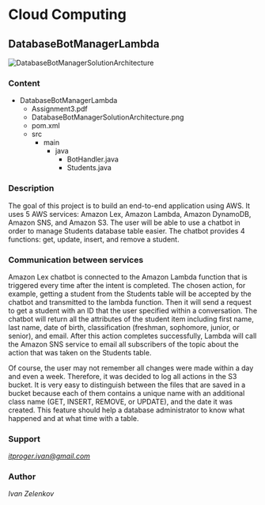# Cloud Computing

## DatabaseBotManagerLambda

![DatabaseBotManagerSolutionArchitecture](https://user-images.githubusercontent.com/64171964/204121621-16d21c9f-d225-428e-a3f2-edf932c15a54.png)

### Content
- DatabaseBotManagerLambda
    - Assignment3.pdf
    - DatabaseBotManagerSolutionArchitecture.png
    - pom.xml
    - src
        - main
            - java
                - BotHandler.java
                - Students.java

### Description
The goal of this project is to build an end-to-end application using AWS. 
It uses 5 AWS services: Amazon Lex, Amazon Lambda, Amazon DynamoDB, Amazon SNS, and Amazon S3. The user will 
be able to use a chatbot in order to manage Students database table easier. The chatbot provides 4 functions: 
get, update, insert, and remove a student.

### Communication between services
Amazon Lex chatbot is connected to the Amazon Lambda function that is triggered every time after the intent is completed.
The chosen action, for example, getting a student from the Students table will be accepted by the chatbot and transmitted 
to the lambda function. Then it will send a request to get a student with an ID that the user specified within a conversation.
The chatbot will return all the attributes of the student item including first name, last name, date of birth, classification 
(freshman, sophomore, junior, or senior), and email. After this action completes successfully, Lambda will call the Amazon SNS 
service to email all subscribers of the topic about the action that was taken on the Students table. 

Of course, the user may not remember all changes were made within a day and even a week. Therefore, it was decided to log all 
actions in the S3 bucket. It is very easy to distinguish between the files that are saved in a bucket because each of them 
contains a unique name with an additional class name (GET, INSERT, REMOVE, or UPDATE), and the date it was created.
This feature should help a database administrator to know what happened and at what time with a table.

### Support
*itproger.ivan@gmail.com*

### Author
*Ivan Zelenkov*
